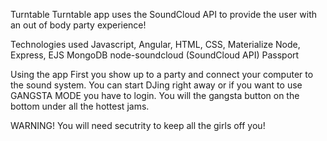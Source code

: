 Turntable
Turntable app uses the SoundCloud API to provide the user with an out of body party experience!

Technologies used
Javascript, Angular, HTML, CSS, Materialize
Node, Express, EJS
MongoDB
node-soundcloud (SoundCloud API)
Passport

Using the app
First you show up to a party and connect your computer to the sound system. You can start DJing right away or if you want to use GANGSTA MODE you have to login. You will the gangsta button on the bottom under all the hottest jams.

WARNING! You will need secutrity to keep all the girls off you!
